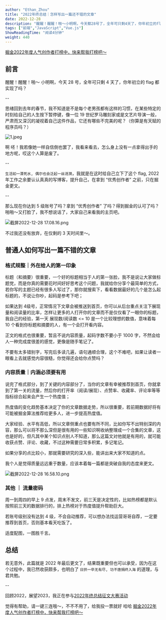 ```yaml
---
author: "Ethan_Zhou"
title: "2022年终总结｜怎样写出一篇还不错的文章"
date: 2022-12-28
description: "醒醒！醒醒！啪～小明啊，今天都28号了，全年可只剩4天了，你年初立的flag都实现了吗？"
tags: ["前端","JavaScript","Vue.js"]
ShowReadingTime: "阅读4分钟"
weight: 440
---
```

[掘金2022年度人气创作者打榜中，快来帮我打榜吧～](https://rank.juejin.cn/rank/2022/writer/1151943916391965?utm_campaign=annual_2022&utm_medium=self_h5_share&utm_source=Ethan_Zhou "https://rank.juejin.cn/rank/2022/writer/1151943916391965?utm_campaign=annual_2022&utm_medium=self_h5_share&utm_source=Ethan_Zhou")

前言
--

醒醒！醒醒！啪～ 小明啊，今天 28 号，全年可只剩 4 天了，你年初立的 flag 都实现了吗？

\--

思绪回到去年的春节，我不知道是不是每个老男孩都有这样的习惯，在某些特定的时刻给自己的人生按下暂停键，像一位 19 世纪罗马雕刻家或是文艺片导演一般，严肃而又深沉的凝视着自己这件作品，它还有哪些不完美的呢？（你算是有天赋的程序员吗？）

![1.jpeg](https://p9-juejin.byteimg.com/tos-cn-i-k3u1fbpfcp/edd3dcd91b904a8ebace7a0b0a012fa4~tplv-k3u1fbpfcp-zoom-in-crop-mark:1512:0:0:0.awebp?)

啊 呸！我若像她一样自信倒也罢了，我看来看去，怎么身上没有一点拿得出手的地方呢，哎这个人算是废了。

\--

`生活如一潭死水, 偶尔也会泛起一丝涟漪`，我就是在这时给自己立下了这个 flag, 2022 年工作之余要认认真真的写博客，提升自己，在拿到 “优秀创作者” 之前，只在掘金更文。

\--

那么现在你达到 5 级账号了吗？拿到 “优秀创作者” 了吗？得到掘金的认可了吗？啪啪～又打脸了，我不想说话了，大家自己来看我的主页吧。

![截屏2022-12-28 17.08.16.png](https://p9-juejin.byteimg.com/tos-cn-i-k3u1fbpfcp/7eaff50df4554e00a3509263b7cf3442~tplv-k3u1fbpfcp-zoom-in-crop-mark:1512:0:0:0.awebp?)

不过我还没有放弃，在仅剩的 3 天时间里～。

普通人如何写出一篇不错的文章
--------------

### 格式规整｜外在给人的第一印象

标题（和摘要）很重要，一个好的标题相当于人的第一张脸，我不是说让大家做标题党，而是你真的需要花时间好好思考这个问题，我就给你分享个最简单的方式，若你写的主题已经有很多人写过了，那你就搜索下，看看数据最好的几个是怎么起标题的，不说让你吵，起码是参考下吧；

如果达到 4级号，正常情况下文章会被推送到首页，你可以从后台重点关注下展现量和阅读量的比率，怎样让更多的人打开你的文章而不是仅仅看了一眼你的标题，我自己的经验，第一天 展现数/阅读数 <= 10 是一个比较理想的数值，意味着每 10 个看到你标题和摘要的人，有一个会打开看内容。

正文的格式也很重要，暂且不说内容质量，起码字数不要小于 1000 字，不然会给人一种完成度很差的感觉，更像是随手笔记了。

不要有太多错别字，写完后多读几遍，语句通顺合理，这个不难吧，如果让读者一眼看上去就感觉内容很糙，你觉得还会给你点赞吗？

### 内容质量｜内涵必须要有用

说完了格式部分，到了关键的内容部分了，当你的文章有幸被推荐到首页，你就拿到了第一关的流量，然后你的打开率（阅读/展现）、点赞率、收藏率、评论率等等指标综合起来会产生一个热度值；

热度值的变化趋势基本决定了你的文章数据走势，所以很重要，若前期数据好将有可能被掘金算法推荐给更多人，进一步提高热度值。

大家经验、水平有高低，所以文章侧重点也要有所不同，比如你写不出特别深的内容，那么可以将不那么深但是很有用的一些知识啊收纳整理成一个合集的文章，这也是好的，但凡其中某个知识点别人不知道，那么这篇文对他就是有用的，就可能收获点赞、评论、收藏，不过这种需要日常多积累，多记笔记。

如果分享的点比较小，那就需要研究的深入些，能讲出来大家不知道的点。

我个人是觉得质量远远重于数量，应该本着每一篇都是突破自我的态度来更文。

![截屏2022-12-28 16.58.10.png](https://p9-juejin.byteimg.com/tos-cn-i-k3u1fbpfcp/4f70f90276044e80b50bdb28b73dc9fb~tplv-k3u1fbpfcp-zoom-in-crop-mark:1512:0:0:0.awebp?)

### 其他 ｜ 流量密码

周一到周四的早上 9 点发，周末不发文，前三天是决定性的，比如热榜都是默认按照前三天的数据排行的，排上热榜对于热度值提升帮助巨大。

若账号级别没有达到 4 级，不会自动推荐，可以想办法找运营哥哥自荐，一定要推荐到首页，否则基本看天吃饭了。

适度配图，一图胜千言。

总结
--

若无意外，此篇就是 2022 年最后更文了，结果既重要但也可以承受，因为在这个过程中，我已然收获颇多，也明白了 `日拱一卒无有尽, 功不唐捐终入海` 的道理，与君共勉。

\--

回顾2022，展望2023，我正在参与[2022年终总结征文大赛活动](https://juejin.cn/post/7172462429929111559 "https://juejin.cn/post/7172462429929111559")

觉得有帮助，请一键三连哦～，不不不用了，给我投一票就好 哈哈 [掘金2022年度人气创作者打榜中，快来帮我打榜吧～](https://rank.juejin.cn/rank/2022/writer/1151943916391965?utm_campaign=annual_2022&utm_medium=self_h5_share&utm_source=Ethan_Zhou "https://rank.juejin.cn/rank/2022/writer/1151943916391965?utm_campaign=annual_2022&utm_medium=self_h5_share&utm_source=Ethan_Zhou")